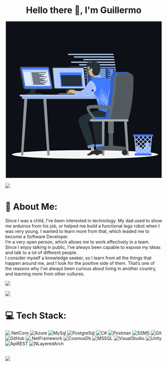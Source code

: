 <h1 align="center">Hello there 👋, I'm Guillermo</h1>
<p align="center"><img src="animation.gif" width="500" alt="animation.gif"></p>
<img src="https://user-images.githubusercontent.com/73097560/115834477-dbab4500-a447-11eb-908a-139a6edaec5c.gif">             

# 💫 About Me:
Since I was a child, I’ve been interested in technology. My dad used to show me arduinos from his job, or helped me build a functional lego robot when I was very young. I wanted to learn more from that, which leaded me to become a Software Developer.<br>I’m a very open person, which allows me to work effectively in a team. Since I enjoy talking in public, I’ve always been capable to expose my ideas and talk to a lot of different people.<br>I consider myself a knowledge seeker, so I learn from all the things that happen around me, and I look for the positive side of them. That’s one of the reasons why I’ve always been curious about living in another country, and learning more from other cultures. 


![](https://komarev.com/ghpvc/?username=guillermoqnk&color=447ff7&label=Visitor+count)

<img src="https://user-images.githubusercontent.com/73097560/115834477-dbab4500-a447-11eb-908a-139a6edaec5c.gif">

# 💻 Tech Stack:
![.NetCore](https://img.shields.io/badge/.NET_Core-passing?style=plastic&color=8d1fe3)
![Azure](https://img.shields.io/badge/Azure-passing?style=plastic&color=32beff)
![MySql](https://img.shields.io/badge/MySql-passing?style=plastic&logo=mysql&logoColor=FFFFFF&color=faa805)
![PostgreSql](https://img.shields.io/badge/PostgreSql-passing?style=plastic&logo=postgresql&logoColor=FFFFFF&color=006fa3)
![C#](https://img.shields.io/badge/C%23-passing?style=plastic&logoColor=FFFFFF&color=4c039e)
![Postman](https://img.shields.io/badge/Postman-passing?style=plastic&logo=postman&logoColor=FFFFFF&color=f29300)
![SSMS](https://img.shields.io/badge/Sql_Management_Studio-passing?style=plastic&logoColor=FFFFFF&color=25c900)
![Git](https://img.shields.io/badge/Git-passing?style=plastic&logo=git&logoColor=FFFFFF&color=ff6507)
![GitHub](https://img.shields.io/badge/GitHub-passing?style=plastic&logo=github&logoColor=FFFFFF&color=ffbf07)
![.NetFramework](https://img.shields.io/badge/.Net_Framework-passing?style=plastic&logoColor=FFFFFF&color=a107ff)
![CosmosDb](https://img.shields.io/badge/CosmosDb-passing?style=plastic&logoColor=FFFFFF&color=4bff32)
![MSSQL](https://img.shields.io/badge/Microsoft_Sql_Studio-passing?style=plastic&logoColor=FFFFFF&color=c80000)
![VisualStudio](https://img.shields.io/badge/Visual_Studio-passing?style=plastic&logoColor=FFFFFF&color=9400c8)
![Unity](https://img.shields.io/badge/Unity-passing?style=plastic&logo=unity&logoColor=FFFFFF&color=137dfc)
![ApiREST](https://img.shields.io/badge/Api_REST-passing?style=plastic&logoColor=FFFFFF&color=ea13fc)
![NLayeredArch](https://img.shields.io/badge/N--Layered_Architecture-passing?style=plastic&logoColor=FFFFFF&color=f4f732)



<br>
<img src="https://user-images.githubusercontent.com/73097560/115834477-dbab4500-a447-11eb-908a-139a6edaec5c.gif">
